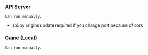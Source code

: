 ### API Server
``` Can run manually. ```
- api.py origins update required if you change port because of cors
### Game (Local)
``` Can run manually. ```
